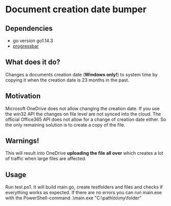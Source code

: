 # Document creation date bumper
## Dependencies
* go version go1.14.3
* [progressbar](https://github.com/schollz/progressbar)
## What does it do?
Changes a documents creation date (**Windows only!**) to system time by copying it when the creation date is 23 months in the past.
## Motivation
Microsoft OneDrive does not allow changing the creation date. If you use the win32 API the changes on file level are not synced into the cloud. The official Office365 API does not allow for a change of creation date either. So the only remaining solution is to create a copy of the file. 
## Warnings!
This will result into OneDrive **uploading the file all over** which creates a lot of traffic when large files are affected.
## Usage
Run test.ps1. It will build main.go, create testfolders and files and checks if everything works as expected. If there are no errors you can run main.exe with the PowerShell-command .\main.exe "C:\path\to\my\folder"